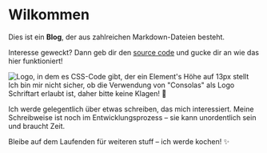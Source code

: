 # Wilkommen

Dies ist ein **Blog**, der aus zahlreichen Markdown-Dateien besteht.

Interesse geweckt? Dann geb dir den [source code](https://github.com/Sprechender/13px) und gucke dir an wie das hier funktioniert!

![Logo, in dem es CSS-Code gibt, der ein Element's Höhe auf 13px stellt](../13px/img/logo/logobig_transparent.png)
Ich bin mir nicht sicher, ob die Verwendung von "Consolas" als Logo Schriftart erlaubt ist, daher bitte keine
Klagen! 🙏

Ich werde gelegentlich über etwas schreiben, das mich interessiert. Meine Schreibweise ist noch im
Entwicklungsprozess – sie kann unordentlich sein und braucht Zeit.

Bleibe auf dem Laufenden für weiteren stuff – ich werde kochen! ✨